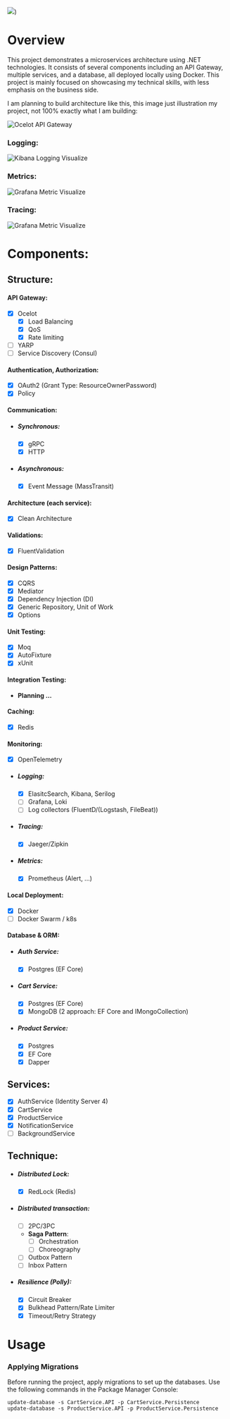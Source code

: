 ![](https://komarev.com/ghpvc/?username=softwares-sorcerer-supreme&abbreviated=true&label=Views))

# Overview

This project demonstrates a microservices architecture using .NET technologies. It consists of several components including an API Gateway, multiple services, and a database, all deployed locally using Docker.
This project is mainly focused on showcasing my technical skills, with less emphasis on the business side.

I am planning to build architecture like this, this image just illustration my project, not 100% exactly what I am building:

<img src="https://i.ytimg.com/vi/0Mzft2Kcev0/maxresdefault.jpg" alt="Ocelot API Gateway"/>

### Logging:
<img src="https://github.com/softwares-sorcerer-supreme/Microservice/blob/main/Visualize/kibana-logging.png" alt="Kibana Logging Visualize"/>

### Metrics:
<img src="https://github.com/softwares-sorcerer-supreme/Microservice/blob/main/Visualize/grafana-metrics.png" alt="Grafana Metric Visualize"/>

### Tracing:
<img src="https://github.com/softwares-sorcerer-supreme/Microservice/blob/main/Visualize/jaeger-tracing.png" alt="Grafana Metric Visualize"/>

# Components:

## Structure:
#### API Gateway:
- [x] Ocelot
    - [x] Load Balancing
    - [X] QoS
    - [x] Rate limiting
- [ ] YARP
- [ ] Service Discovery (Consul)

#### Authentication, Authorization:
- [x] OAuth2 (Grant Type: ResourceOwnerPassword)
- [x] Policy

#### Communication:
- ##### Synchronous:
    - [x] gRPC
    - [x] HTTP
- ##### Asynchronous:
    - [x] Event Message (MassTransit)

#### Architecture (each service): 
- [x] Clean Architecture  

#### Validations: 
- [x] FluentValidation

#### Design Patterns: 
- [x] CQRS
- [x] Mediator
- [x] Dependency Injection (DI)
- [x] Generic Repository, Unit of Work
- [x] Options

#### Unit Testing: 
- [x] Moq
- [x] AutoFixture
- [x] xUnit

#### Integration Testing: 
- **Planning ...**

#### Caching:
- [x] Redis

#### Monitoring:
- [x] OpenTelemetry
- ##### Logging:
    - [x] ElasitcSearch, Kibana, Serilog
    - [ ] Grafana, Loki
    - [ ] Log collectors (FluentD/(Logstash, FileBeat))

- ##### Tracing:
    - [x] Jaeger/Zipkin

- ##### Metrics:
    - [x] Prometheus (Alert, ...)

#### Local Deployment:
- [x] Docker
- [ ] Docker Swarm / k8s

#### Database & ORM:
- ##### Auth Service:
    - [x] Postgres (EF Core)
- ##### Cart Service:
    - [x] Postgres (EF Core)
    - [x] MongoDB (2 approach: EF Core and IMongoCollection)
- ##### Product Service:
    - [x] Postgres
    - [X] EF Core
    - [X] Dapper

## Services:
- [x] AuthService (Identity Server 4)
- [x] CartService
- [x] ProductService
- [x] NotificationService
- [ ] BackgroundService

## Technique:
- ##### Distributed Lock:
    - [x] RedLock (Redis)
- ##### Distributed transaction:
    - [ ] 2PC/3PC
    - **Saga Pattern**:
        - [ ] Orchestration
        - [ ] Choreography
    - [ ] Outbox Pattern
    - [ ] Inbox Pattern
- ##### Resilience (Polly):
    - [x] Circuit Breaker
    - [x] Bulkhead Pattern/Rate Limiter
    - [x] Timeout/Retry Strategy
# Usage
### Applying Migrations

Before running the project, apply migrations to set up the databases. Use the following commands in the Package Manager Console:

```shell
update-database -s CartService.API -p CartService.Persistence
update-database -s ProductService.API -p ProductService.Persistence
```
